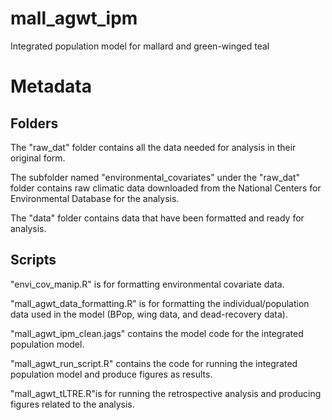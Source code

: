 # mall_agwt_ipm
Integrated population model for mallard and green-winged teal

# Metadata

## Folders
The "raw_dat" folder contains all the data needed for analysis in their original form.

The subfolder named "environmental_covariates" under the "raw_dat" folder contains raw climatic data downloaded from the National Centers for Environmental Database for the analysis.

The "data" folder contains data that have been formatted and ready for analysis.

## Scripts
"envi_cov_manip.R" is for formatting environmental covariate data.

"mall_agwt_data_formatting.R" is for formatting the individual/population data used in the model (BPop, wing data, and dead-recovery data).

"mall_agwt_ipm_clean.jags" contains the model code for the integrated population model.

"mall_agwt_run_script.R" contains the code for running the integrated population model and produce figures as results.

"mall_agwt_tLTRE.R"is for running the retrospective analysis and producing figures related to the analysis.





